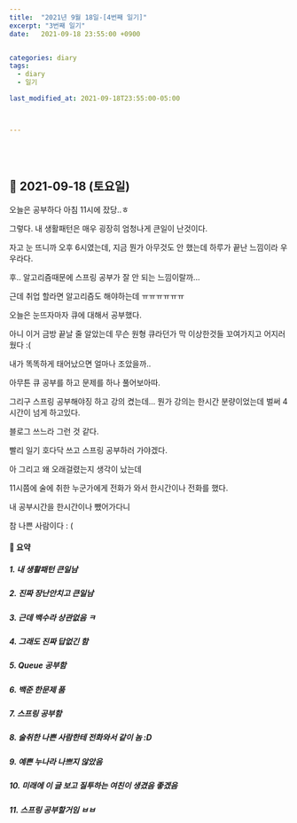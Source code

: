 ```yaml
---
title:  "2021년 9월 18일-[4번째 일기]"
excerpt: "3번째 일기"
date:   2021-09-18 23:55:00 +0900


categories: diary
tags:
  - diary
  - 일기

last_modified_at: 2021-09-18T23:55:00-05:00



---
```


<br/>

<br/>

## 🧾 2021-09-18 (토요일)

오늘은 공부하다 아침 11시에 잤당..ㅎ 

그렇다. 내 생활패턴은 매우 굉장히 엄청나게 큰일이 난것이다.

자고 눈 뜨니까 오후 6시였는데, 지금 뭔가 아무것도 안 했는데 하루가 끝난 느낌이라 우우라다.

후.. 알고리즘때문에 스프링 공부가 잘 안 되는 느낌이랄까...

근데 취업 할라면 알고리즘도 해야하는데 ㅠㅠㅠㅠㅠㅠ 

오늘은 눈뜨자마자 큐에 대해서 공부했다.

아니 이거 금방 끝날 줄 알았는데 무슨 원형 큐라던가 막 이상한것들 꼬여가지고 어지러웠다 :(

내가 똑똑하게 태어났으면 얼마나 조았을까..

아무튼 큐 공부를 하고 문제를 하나 풀어보아따.

그리구 스프링 공부해야징 하고 강의 켰는데... 뭔가 강의는 한시간 분량이었는데 벌써 4시간이 넘게 하고있다.

블로그 쓰느라 그런 것 같다.

빨리 일기 호다닥 쓰고 스프링 공부하러 가야겠다.

아 그리고 왜 오래걸렸는지 생각이 났는데

11시쯤에 술에 취한 누군가에게 전화가 와서 한시간이나 전화를 했다.

내 공부시간을 한시간이나 뺐어가다니

참 나쁜 사람이다 : (



#### 🧾 요약

##### 1. 내 생활패턴 큰일남

##### 2. 진짜 장난안치고 큰일남

##### 3. 근데 백수라 상관없음 ㅋ

##### 4. 그래도 진짜 답없긴 함 

##### 5. Queue 공부함

##### 6. 백준 한문제 품

##### 7. 스프링 공부함

##### 8. 술취한 나쁜 사람한테 전화와서 같이 놈 :D

##### 9. 예쁜 누나라 나쁘지 않았음

##### 10. 미래에 이 글 보고 질투하는 여친이 생겼음 좋겠음

##### 11. 스프링 공부할거임 ㅂㅂ



